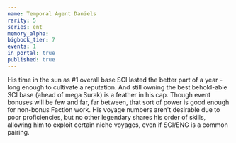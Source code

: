 ```yaml
---
name: Temporal Agent Daniels
rarity: 5
series: ent
memory_alpha:
bigbook_tier: 7
events: 1
in_portal: true
published: true
---
```


His time in the sun as #1 overall base SCI lasted the better part of a year - long enough to cultivate a reputation. And still owning the best behold-able SCI base (ahead of mega Surak) is a feather in his cap. Though event bonuses will be few and far, far between, that sort of power is good enough for non-bonus Faction work. His voyage numbers aren't desirable due to poor proficiencies, but no other legendary shares his order of skills, allowing him to exploit certain niche voyages, even if SCI/ENG is a common pairing.
